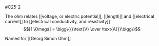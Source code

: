 #C25-2 

The ohm relates [[voltage, or electric potential]], [[length]] and [[electrical current]] to [[electrical conductivity, and resistivity]] $$[1 \Omega] = \bigg\{{{\text{V} \over \text{A}}}\bigg\}$$

Named for [[Georg Simon Ohm]]
